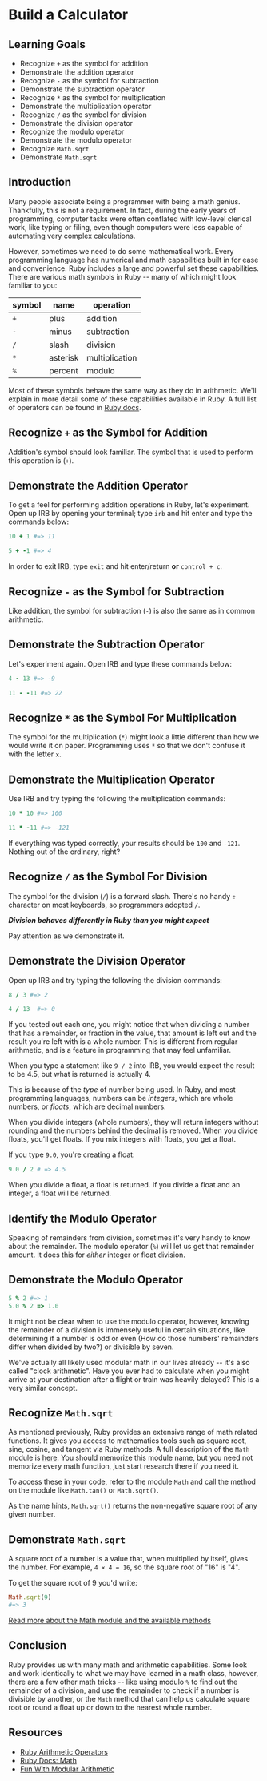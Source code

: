# Build a Calculator

## Learning Goals

- Recognize `+` as the symbol for addition
- Demonstrate the addition operator
- Recognize `-` as the symbol for subtraction
- Demonstrate the subtraction operator
- Recognize `*` as the symbol for multiplication
- Demonstrate the multiplication operator
- Recognize `/` as the symbol for division
- Demonstrate the division operator
- Recognize the modulo operator
- Demonstrate the modulo operator
- Recognize `Math.sqrt`
- Demonstrate `Math.sqrt`

## Introduction

Many people associate being a programmer with being a math genius. Thankfully,
this is not a requirement. In fact, during the early years of programming,
computer tasks were often conflated with low-level clerical work, like typing
or filing, even though computers were less capable of automating very complex
calculations.

However, sometimes we need to do some mathematical work. Every programming
language has numerical and math capabilities built in for ease and convenience.
Ruby includes a large and powerful set these capabilities.  There are various
math symbols in Ruby -- many of which might look familiar to you:

| symbol | name     | operation |
|--------|----------|-----------|
| `+`    | plus     | addition |
| `-`    | minus    | subtraction |
| `/`    | slash    | division |
| `*`    | asterisk | multiplication |
| `%`    | percent  | modulo |

Most of these symbols behave the same way as they do in arithmetic. We'll
explain in more detail some of these capabilities available in Ruby. A full
list of operators can be found in [Ruby docs][ref].

## Recognize `+` as the Symbol for Addition

Addition's symbol should look familiar. The symbol that is used to perform this
operation is (`+`).

## Demonstrate the Addition Operator

To get a feel for performing addition operations in Ruby, let's experiment. Open
up IRB by opening your terminal; type `irb` and hit enter and type the commands
below:

```ruby
10 + 1 #=> 11
```

```ruby
5 + -1 #=> 4
```

In order to exit IRB, type `exit` and hit enter/return **or** `control + c`.

## Recognize `-` as the Symbol for Subtraction

Like addition, the symbol for subtraction (`-`) is also the same as in common
arithmetic.

## Demonstrate the Subtraction Operator

Let's experiment again. Open IRB and type these commands below:

```ruby
4 - 13 #=> -9
```

```ruby
11 - -11 #=> 22
```

## Recognize `*` as the Symbol For Multiplication

The symbol for the multiplication (`*`) might look a little different
than how we would write it on paper. Programming uses `*` so that we don't
confuse it with the letter `x`.

## Demonstrate the Multiplication Operator

Use IRB and try typing the following the multiplication commands:

```ruby
10 * 10 #=> 100
```

```ruby
11 * -11 #=> -121
```

If everything was typed correctly, your results should be `100` and `-121`.
Nothing out of the ordinary, right?


## Recognize `/` as the Symbol For Division

The symbol for the division (`/`) is a forward slash. There's no handy `÷`
character on most keyboards, so programmers adopted `/`.

***Division behaves differently in Ruby than you might expect***

Pay attention as we demonstrate it.

## Demonstrate the Division Operator

Open up IRB and try typing the following the division commands:

```ruby
8 / 3 #=> 2
```
```ruby
4 / 13  #=> 0
```

If you tested out each one, you might notice that when dividing a number that
has a remainder, or fraction in the value, that amount is left out and the
result you're left with is a whole number. This is different from regular
arithmetic, and is a feature in programming that may feel unfamiliar.

When you type a statement like `9 / 2` into IRB, you would expect the result to
be 4.5, but what is returned is actually 4.

This is because of the _type_ of number being used. In Ruby, and most
programming languages, numbers can be _integers_, which are whole numbers, or
_floats_, which are decimal numbers.

When you divide integers (whole numbers), they will return integers without
rounding and the numbers behind the decimal is removed. When you divide floats,
you'll get floats. If you mix integers with floats, you get a float.

If you type `9.0`, you're creating a float:

```ruby
9.0 / 2 # => 4.5
```
When you divide a float, a float is returned. If you divide a float and an
integer, a float will be returned.

## Identify the Modulo Operator

Speaking of remainders from division, sometimes it's very handy to know about
the remainder. The modulo operator (`%`) will let us get that remainder amount.
It does this for _either_ integer or float division.

## Demonstrate the Modulo Operator

```ruby
5 % 2 #=> 1
5.0 % 2 => 1.0
```

It might not be clear when to use the modulo operator, however, knowing the
remainder of a division is immensely useful in certain situations, like
determining if a number is odd or even (How do those numbers' remainders differ
when divided by two?) or divisible by seven.

We've actually all likely used modular math in our lives already -- it's also
called "clock arithmetic". Have you ever had to calculate when you might arrive
at your destination after a flight or train was heavily delayed? This is a very
similar concept.

## Recognize `Math.sqrt`

As mentioned previously, Ruby provides an extensive range of math related
functions. It gives you access to mathematics tools such as square root, sine,
cosine, and tangent via Ruby methods. A full description of the `Math` module
is [here][math]. You should memorize this module name, but you need not
memorize every math function, just start research there if you need it.

To access these in your code, refer to the module `Math` and call the method on
the module like `Math.tan()` or `Math.sqrt()`.

As the name hints, `Math.sqrt()` returns the non-negative square root of any
given number.

## Demonstrate `Math.sqrt`

A square root of a number is a value that, when multiplied by itself, gives the
number. For example, `4 × 4 = 16`, so the square root of "16" is "4".

To get the square root of 9 you'd write:

```ruby
Math.sqrt(9)
#=> 3
```

[Read more about the Math module and the available methods][math]

## Conclusion

Ruby provides us with many math and arithmetic capabilities. Some look and work
identically to what we may have learned in a math class, however, there are a
few other math tricks -- like using modulo `%` to find out the remainder of a
division, and use the remainder to check if a number is divisible by another, or
the `Math` method that can help us calculate square root or round a float up or
down to the nearest whole number.

## Resources

- [Ruby Arithmetic Operators](https://www.w3resource.com/ruby/ruby-arithmetic-operators.php)
- [Ruby Docs: Math](https://ruby-doc.org/core-2.3.0/Math.html)
- [Fun With Modular Arithmetic](https://betterexplained.com/articles/fun-with-modular-arithmetic/)

[ref]: https://www.w3resource.com/ruby/ruby-arithmetic-operators.php
[math]: https://ruby-doc.org/core-2.2.0/Math.html
